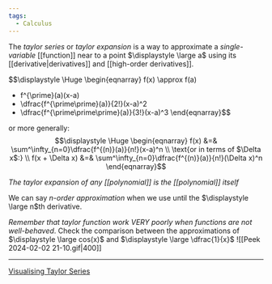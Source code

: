 ```yaml
---
tags:
  - Calculus
---
```

The *taylor series* or *taylor expansion* is a way to approximate a *single-variable* [[function]] near to a point $\displaystyle \large a$ using its [[derivative|derivatives]] and [[high-order derivatives]].

$$\displaystyle \Huge \begin{eqnarray} 
f(x) \approx f(a) 
+ f^{\prime}(a)(x-a) 
+ \dfrac{f^{\prime\prime}(a)}{2!}(x-a)^2
+ \dfrac{f^{\prime\prime\prime}(a)}{3!}(x-a)^3
\end{eqnarray}$$

or more generally:
$$\displaystyle \Huge \begin{eqnarray} 
f(x) &=& \sum^\infty_{n=0}\dfrac{f^{(n)}(a)}{n!}(x-a)^n
\\
\text{or in terms of $\Delta x$:}
\\
f(x + \Delta x) &=& \sum^\infty_{n=0}\dfrac{f^{(n)}(a)}{n!}(\Delta x)^n
\end{eqnarray}$$

*The taylor expansion of any [[polynomial]] is the [[polynomial]] itself*

We can say *n-order approximation* when we use until the $\displaystyle \large n$th derivative.

*Remember that taylor function work VERY poorly when functions are not well-behaved*. Check the comparison between the approximations of $\displaystyle \large cos(x)$ and $\displaystyle \large \dfrac{1}{x}$
![[Peek 2024-02-02 21-10.gif|400]]

---
[Visualising Taylor Series](https://www.coursera.org/learn/multivariate-calculus-machine-learning/ungradedWidget/SgnFT/visualising-taylor-series)
  